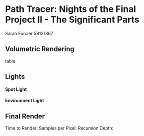 Path Tracer: Nights of the Final Project II - The Significant Parts
======================

Sarah Forcier
58131867

Volumetric Rendering
--------------
table

Lights
--------------
#### Spot Light
#### Environment Light

Final Render 
--------------
Time to Render:
Samples per Pixel:
Recursion Depth: